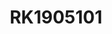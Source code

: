 ---
title: RK1905101
github: https://github.com/RK1905101
mode: dark
transition: 3s
archetype:
  - Little Bit of Everything
---
